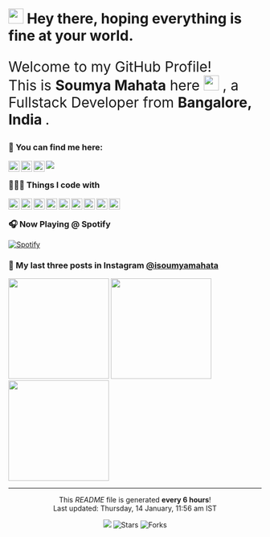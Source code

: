 <h1><img src="https://emojis.slackmojis.com/emojis/images/1471045840/795/cool.gif?1471045840" width="30"/> Hey there, hoping everything is fine at your world.</h1>


<p style="font-size: 2em;">Welcome to my GitHub Profile! </br> This is <b>Soumya Mahata</b> here <img src="https://emojis.slackmojis.com/emojis/images/1570211625/6611/wave-animated.gif?1570211625" width="30"/> , a Fullstack Developer from <b>Bangalore, India </b>.</p>
<p>

### 💬 You can find me here:
<a href="https://twitter.com/mSOUMYA_MAHATA">
  <img align="left" alt="Soumya Mahata | Twitter" width="22px" src="https://cdn.jsdelivr.net/npm/simple-icons@v3/icons/twitter.svg" />
</a>
<a href="https://www.linkedin.com/in/isoumyamahata/">
  <img align="left" alt="Soumya Mahata | LinkdeIN" width="22px" src="https://cdn.jsdelivr.net/npm/simple-icons@v3/icons/linkedin.svg" />
</a>
<a href="https://www.instagram.com/isoumyamahata/">
  <img align="left" alt="Soumya Mahata | Instagram" width="22px" src="https://cdn.jsdelivr.net/npm/simple-icons@v3/icons/instagram.svg" />
</a>

![](https://visitor-badge.glitch.me/badge?page_id=isoumya)
<br />
</p>

### 👨🏽‍💻 Things I code with
<p>
     <img align="left" alt="Java" width="22px" src="https://cdn.jsdelivr.net/npm/simple-icons@v3/icons/java.svg" />
     <img align="left" alt="JavaScript" width="22px" src="https://cdn.jsdelivr.net/npm/simple-icons@v3/icons/javascript.svg" />
     <img align="left" alt="SpringBoot" width="22px" src="https://cdn.jsdelivr.net/npm/simple-icons@v3/icons/spring.svg" />
     <img align="left" alt="Kafka" width="22px" src="https://cdn.jsdelivr.net/npm/simple-icons@v3/icons/apachekafka.svg" />
     <img align="left" alt="Spark" width="22px" src="https://cdn.jsdelivr.net/npm/simple-icons@v3/icons/apachespark.svg" />
     <img align="left" alt="HTML" width="22px" src="https://cdn.jsdelivr.net/npm/simple-icons@v3/icons/html5.svg" />
     <img align="left" alt="CSS" width="22px" src="https://cdn.jsdelivr.net/npm/simple-icons@v3/icons/css3.svg" />
     <img align="left" alt="AngularJS" width="22px" src="https://cdn.jsdelivr.net/npm/simple-icons@v3/icons/angularjs.svg" />
     <img align="left" alt="Bootstrap" width="22px" src="https://cdn.jsdelivr.net/npm/simple-icons@v3/icons/bootstrap.svg" />
</p>
<br/>

### 🎧 Now Playing @ Spotify
[![Spotify](https://spotify-nowplaying.isoumyamahata.vercel.app/api/spotify)](https://open.spotify.com/user/313nuyeg6umsfpsthu3ujg7omnfi)

### 📸 My last three posts in Instagram <a href="https://www.instagram.com/isoumyamahata/" target="_blank">@isoumyamahata</a>
<p><img width="200" src="https:&#x2F;&#x2F;instagram.flwo4-1.fna.fbcdn.net&#x2F;v&#x2F;t51.2885-15&#x2F;e35&#x2F;c0.210.540.540a&#x2F;125439155_144735827400365_2317903282376880976_n.jpg?_nc_ht&#x3D;instagram.flwo4-1.fna.fbcdn.net&amp;_nc_cat&#x3D;105&amp;_nc_ohc&#x3D;_v0UiWZ4INkAX_a3KUr&amp;tp&#x3D;1&amp;oh&#x3D;fff82b573e1f095be61d51e4ac286ae3&amp;oe&#x3D;6001550B" /> <img width="200" src="https:&#x2F;&#x2F;instagram.flwo4-1.fna.fbcdn.net&#x2F;v&#x2F;t51.2885-15&#x2F;e35&#x2F;107960072_883711342106009_1156084847209531600_n.jpg?_nc_ht&#x3D;instagram.flwo4-1.fna.fbcdn.net&amp;_nc_cat&#x3D;105&amp;_nc_ohc&#x3D;ZlBlITFX6kUAX_1fnM2&amp;tp&#x3D;1&amp;oh&#x3D;9a8ac461dcb7e98e121a404afda27381&amp;oe&#x3D;60012F85" /> <img width="200" src="https:&#x2F;&#x2F;instagram.flwo4-1.fna.fbcdn.net&#x2F;v&#x2F;t51.2885-15&#x2F;sh0.08&#x2F;e35&#x2F;s640x640&#x2F;103397650_1385771614943097_753337209419028048_n.jpg?_nc_ht&#x3D;instagram.flwo4-1.fna.fbcdn.net&amp;_nc_cat&#x3D;109&amp;_nc_ohc&#x3D;NuWmyRONmAYAX_Hl94p&amp;tp&#x3D;1&amp;oh&#x3D;c8d4e9ea1858cd024bbdd46cf82b65ef&amp;oe&#x3D;602A55DD" /></p>


------------
<p align="center">This <i>README</i> file is generated <b>every 6 hours</b>!</br>Last updated: Thursday, 14 January, 11:56 am IST<br /></p>
<p align="center"><img src="https://github.com/isoumya/isoumya/workflows/README%20build/badge.svg" /> <img alt="Stars" src="https://img.shields.io/github/stars/isoumya/isoumya?style=flat-square&labelColor=343b41"/> <img alt="Forks" src="https://img.shields.io/github/forks/isoumya/isoumya?style=flat-square&labelColor=343b41"/></p>
